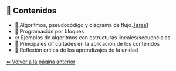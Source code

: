 ## 📖 **Contenidos**

- 🧠 Algoritmos, pseudocódigo y diagrama de flujo.[Tarea1](Pseudocódigo.md)
- 🧩 Programación por bloques  
- ⚙️ Ejemplos de algoritmos con estructuras lineales/secuenciales  
- 🚧 Principales dificultades en la aplicación de los contenidos  
- 💭 Reflexión crítica de los aprendizajes de la unidad  

[⬅️ Volver a la página anterior](Unidad1.md)
